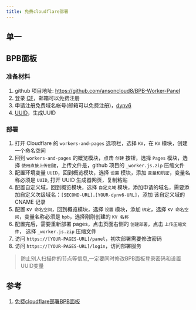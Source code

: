 ```yaml
---
title: 免费cloudflare部署
---
```


## 单一

## BPB面板

### 准备材料

1. github 项目地址: <https://github.com/ansoncloud8/BPB-Worker-Panel>
2. 登录 [CF](https://cloudflare.com/)，邮箱可以免费注册
3. 申请注册免费域名帐号(邮箱可以免费注册)，[dynv6](https://dynv6.com/)
4. [UUID](https://1024tools.com/uuid)，生成UUID

### 部署

1. 打开 Cloudflare 的 `workers-and-pages` 选项栏，选择 `KV`，在 `KV` 模块，创建一个命名空间
2. 回到 `workers-and-pages` 的概览模块，点击 `创建` 按钮，选择 `Pages` 模块，选择 `使用直接上传创建`，上传文件是，github 项目的 `_worker.js.zip` 压缩文件
3. 配置环境变量 `UUID`，回到概览模块，选择 `设置` 模块，添加 `变量和机密`，变量名称必须是 `UUID`, 打开 UUID 生成器网页，复制粘贴
4. 配置自定义域，回到概览模块，选择 `自定义域` 模块，添加申请的域名，需要添加自定义次级域名：`[SECOND-URL].[YOUR-dynv6-URL]`，添加 该自定义域的 CNAME 记录
5. 配置 `KV 命名空间`，回到概览模块，选择 `设置` 模块，添加 `绑定`，选择 `KV 命名空间`，变量名称必须是 `bpb`，选择刚刚创建的 `KV 名称`
6. 配置完后，需要重新部署 pages，点击页面右侧的 `创建部署`，点击 `上传压缩文件`， 选择 `_worker.js.zip` 压缩文件
7. 访问 `https://[YOUR-PAGES-URL]/panel`，初次部署需要修改密码
8. 访问 `https://[YOUR-PAGES-URL]/login`，访问部署服务

> 防止别人扫描你的节点等信息,一定要同时修改BPB面板登录密码和设置UUID变量

## 参考

1. [免费cloudflare部署BPB面板](https://am.809098.xyz/bpb/)
